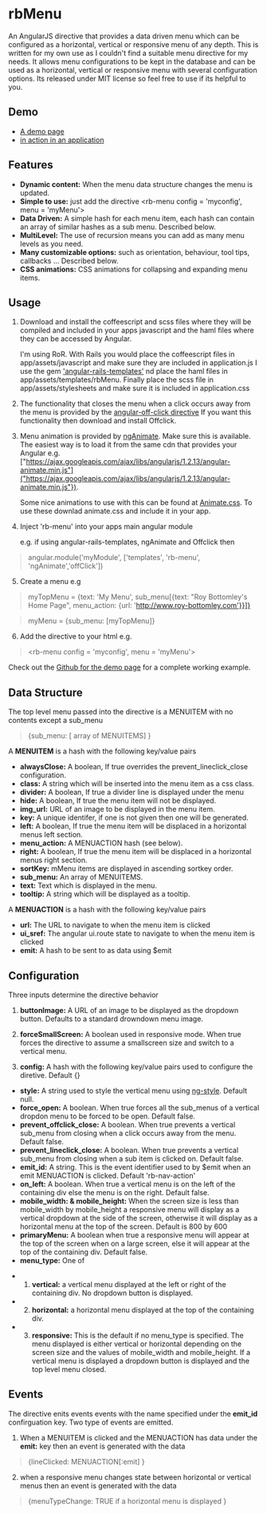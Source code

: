# rbMenu
An AngularJS directive that provides a data driven menu which can be configured as a horizontal, vertical or responsive menu of any depth.
This is written for my own use as I couldn't find a suitable menu directive for my needs. It allows menu configurations to be kept in the database and can be used as a horizontal, vertical or responsive menu with several configuration options. Its released under MIT license so feel free to use if its helpful to you.
## Demo
- [A demo page](http://www.roy-bottomley.com/demos/rbmenu)
- [in action in an application](http://www.tacticalfootball.com/clubs/1122)

## Features
* **Dynamic content:**  When the menu data structure changes the menu is updated.
* **Simple to use:**  just add the directive  <rb-menu config = 'myconfig', menu = 'myMenu'>
* **Data Driven:** A simple hash for each menu item, each hash can contain an array of similar hashes as a sub menu. Described below.
* **MultiLevel:** The use of recursion means you can add as many menu levels as you need.
* **Many customizable options:** such as orientation, behaviour, tool tips, callbacks ... Described below.
* **CSS animations:** CSS animations for collapsing and expanding menu items. 

## Usage
1. Download and install the coffeescript and scss files where they will be compiled and included in your apps javascript and the haml files where they can be accessed by Angular.</li>
I'm using RoR. With Rails you would
place the coffeescript files in app/assets/javascript and make sure they are included in application.js
I use the gem ['angular-rails-templates'](https://github.com/pitr/angular-rails-templates) nd place the haml files in app/assets/templates/rbMenu. Finally place the scss file in app/assets/stylesheets and make sure it is included in application.css

2. The functionality that closes the menu when a click occurs away from the menu is provided by the 
[angular-off-click directive](https://github.com/TheSharpieOne/angular-off-click) 
If you want this functionality then download and install Offclick.


3. Menu animation is provided by [ngAnimate](https://docs.angularjs.org/api/ngAnimate). Make sure this is available. 
The easiest way is to load it from the same cdn that provides your Angular e.g.
["https://ajax.googleapis.com/ajax/libs/angularjs/1.2.13/angular-animate.min.js"]("https://ajax.googleapis.com/ajax/libs/angularjs/1.2.13/angular-animate.min.js"}). </li>
Some nice animations to use with this can be found at [Animate.css](https://daneden.github.io/animate.css/). To use these downlad animate.css and include it in your app.

4. Inject 'rb-menu' into your apps main angular module</li>
e.g. if using angular-rails-templates, ngAnimate and Offclick then </li>
>  angular.module('myModule', ['templates', 'rb-menu', 'ngAnimate','offClick'])

5. Create a menu
e.g 
> myTopMenu = {text: 'My Menu', sub_menu[{text: "Roy Bottomley's Home Page", menu_action: {url: 'http://www.roy-bottomley.com'}}]}
</li>

> myMenu = {sub_menu: [myTopMenu]}

6. Add the directive to your html
e.g. 
> <rb-menu config = 'myconfig', menu = 'myMenu'>

Check out the [Github for the demo page](https://github.com/roy-bottomley/Demo-for-rbMenu.git) for a complete working example.

## Data Structure
The top level menu passed into the directive is a MENUITEM with no contents except a sub_menu
> {sub_menu: [ array of MENUITEMS] }

A **MENUITEM** is a hash with the following key/value pairs
* **alwaysClose:** A boolean, If true overrides the prevent_lineclick_close configuration.
* **class:** A string which will be inserted into the menu item as a css class.
* **divider:**  A boolean, If true a divider line is displayed under the menu
* **hide:**  A boolean, If true the menu item will not be displayed.
* **img_url:** URL of an image to be displayed in the menu item.
* **key:** A unique identifer, if one is not given then one will be generated.
* **left:** A boolean, If true the menu item will be displaced in a horizontal menus left section.
* **menu_action:** A MENUACTION hash (see below).
* **right:** A boolean, If true the menu item will be displaced in a horizontal menus right section.
* **sortKey:** mMenu items are displayed in ascending sortkey order.
* **sub_menu:** An array of MENUITEMS.
* **text:** Text which is displayed in the menu.
* **tooltip:** A string which will be displayed as a tooltip.

A **MENUACTION** is a hash with the following key/value pairs
* **url:** The URL to navigate to when the menu item is clicked
* **ui_sref:** The angular ui.route state to navigate to when the menu item is clicked
* **emit:** A hash to be sent to as data using $emit

## Configuration
Three inputs determine the directive behavior </li>

1. **buttonImage:** A URL of an image to be displayed as the dropdown button. Defaults to a standard drowndown menu image. 
</li>

2. **forceSmallScreen:** A boolean used in responsive mode. When true forces the directive to assume a smallscreen size and switch to a vertical menu.
</li>

3. **config:** A hash with the following key/value pairs used to configure the diretive. Default {}
* **style:** A string used to style the vertical menu using [ng-style](https://docs.angularjs.org/api/ng/directive/ngStyle). Default null.
* **force_open:** A boolean. When true forces all the sub_menus of a vertical dropdon menu to be forced to be open. Default false.
* **prevent_offclick_close:** A boolean. When true prevents a vertical sub_menu from closing when a click occurs away from the menu. Default false.
* **prevent_lineclick_close:** A boolean. When true prevents a vertical sub_menu from closing when a sub item is clicked on. Default false.
* **emit_id:** A string. This is the event identifier used to by $emit when an emit MENUACTION is clicked. Default 'rb-nav-action'
* **on_left:** A boolean. When true a vertical menu is on the left of the containing div else the menu is on the right. Default false.
* **mobile_width: & mobile_height:** When the screen size is less than mobile_width by mobile_height a responsive menu will display as a vertical dropdown at the side of the screen, otherwise it will display as a horizontal menu at the top of the screen. Default is 800 by 600		
* **primaryMenu:** A boolean when true a responsive menu will appear at the top of the screen when on a large screen, else it will appear at the top of the containing div. Default false.
* **menu_type:** One of
- 1. **vertical:** a vertical menu displayed at the left or right of the containing div. No dropdown button is displayed. 
- 2. **horizontal:** a horizontal menu displayed at the top of the containing div. 
- 3. **responsive:** This is the default if no menu_type is specified. The menu displayed is either vertical or horizontal depending on the screen size and the values of mobile_width and mobile_height. If a vertical menu is displayed a dropdown button is displayed and the top level menu closed.       

## Events
The directive enits events events with the name specified under the **emit_id** confirguation key. Two type of events are emitted.
1. When a MENUITEM is clicked and the MENUACTION has data under the **emit:** key then an event is generated with the data
> {lineClicked: MENUACTION[:emit] }

2. when a responsive menu changes state between horizontal or vertical menus then an event is generated with the data
> {menuTypeChange: TRUE if a horizontal menu is displayed }





